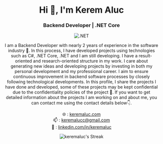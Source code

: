 <h1 align="center">Hi 👋, I'm Kerem Aluc</h1>
<h3 align="center">Backend Developer | .NET Core </h3>

<p align="center">
<img src="https://img.shields.io/badge/-.NET-512BD4?logo=dotnet&logoColor=white&style=flat-square" alt=".NET" />
</p>

<p align="center">
  I am a Backend Developer with nearly 2 years of experience in the software industry 🌱. In this process, I have developed projects using technologies such as C#, .NET Core, .NET and I am still developing. I have a result-oriented and research-oriented structure in my work. I care about generating new ideas and developing projects by investing in both my personal development and my professional career. I aim to ensure continuous improvement in backend software processes by closely following technological developments. In this profile, I share the projects I have done and developed, some of these projects may be kept confidential due to the confidentiality policies of the project 🔗. If you want to get detailed information about the projects I am working on and about me, you can contact me using the contact details below👇.
</p>

<p align="center">
  🌐 : <a href="https://keremaluc.com">keremaluc.com</a> <br />
  📫 : <a href="mailto:keremalucc@gmail.com">keremalucc@gmail.com</a> <br />
  💼 : <a href="https://linkedin.com/in/keremaluc">linkedin.com/in/keremaluc</a>
</p>

<p align="center">
<img src="https://github-readme-streak-stats.herokuapp.com/?user=keremaluc&theme=dark&hide_border=false" alt="keremaluc's Streak" />
</p>
